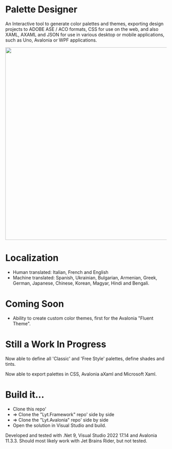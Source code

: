 # Palette Designer

An Interactive tool to generate color palettes and themes, exporting design projects to 
ADOBE ASE / ACO formats, CSS for use on the web, 
and also XAML, AXAML and JSON for use in various desktop or mobile applications, such as Uno, Avalonia or WPF applications.

<p align="left"><img src="Screenshots/Screenshot 2025-08-07.png" height="600"/>

# Localization
- Human translated: Italian, French and English
- Machine translated: Spanish, Ukrainian, Bulgarian, Armenian, Greek, German, Japanese, Chinese, Korean, Magyar, Hindi and Bengali. 
 
# Coming Soon 

- Ability to create custom color themes, first for the Avalonia "Fluent Theme". 

# Still a Work In Progress

Now able to define all 'Classic' and 'Free Style' palettes, define shades and tints.

Now able to export palettes in CSS, Avalonia aXaml and Microsoft Xaml.

# Build it...

- Clone this repo'
- => Clone the "Lyt.Framework" repo' side by side
- => Clone the "Lyt.Avalonia" repo' side by side
- Open the solution in Visual Studio and build.

Developed and tested with .Net 9, Visual Studio 2022 17.14 and Avalonia 11.3.3.
Should most likely work with Jet Brains Rider, but not tested.
